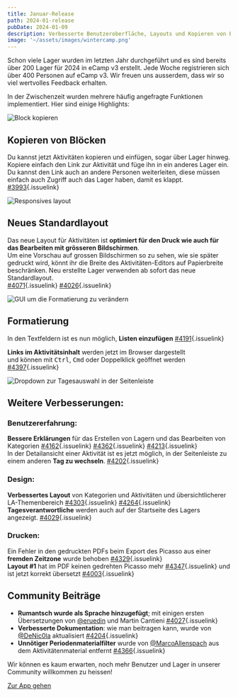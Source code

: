 ```yaml
---
title: Januar-Release
path: 2024-01-release
pubDate: 2024-01-09
description: Verbesserte Benutzeroberfläche, Layouts und Kopieren von Blöcken
image: '~/assets/images/wintercamp.png'
---
```


Schon viele Lager wurden im letzten Jahr durchgeführt und es sind bereits über 200 Lager für 2024 in eCamp v3 erstellt. Jede Woche registrieren sich über 400 Personen auf eCamp v3. Wir freuen uns ausserdem, dass wir so viel wertvolles Feedback erhalten.

In der Zwischenzeit wurden mehrere häufig angefragte Funktionen implementiert. Hier sind einige Highlights:

<div class="simple-columns bg-slate-100">

![Block kopieren](~/assets/images/paste-activity.webp)

<div>

## Kopieren von Blöcken
Du kannst jetzt Aktivitäten kopieren und einfügen, sogar über Lager hinweg. Kopiere einfach den Link zur Aktivität und füge ihn in ein anderes Lager ein. Du kannst den Link auch an andere Personen weiterleiten, diese müssen einfach auch Zugriff auch das Lager haben, damit es klappt.<br/>
[#3993](https://github.com/ecamp/ecamp3/pull/3993){.issuelink}

</div>
</div>

<div class="simple-columns">

![Responsives layout](/responsivelayout.webp)

<div>

## Neues Standardlayout
Das neue Layout für Aktivitäten ist **optimiert für den Druck wie auch für das Bearbeiten mit grösseren Bildschirmen**.<br/>
Um eine Vorschau auf grossen Bildschirmen so zu sehen, wie sie später gedruckt wird, könnt ihr die Breite des Aktivitäten-Editors auf Papierbreite beschränken. Neu erstellte Lager verwenden ab sofort das neue Standardlayout.<br/>
[#4071](https://github.com/ecamp/ecamp3/pull/4071){.issuelink} [#4026](https://github.com/ecamp/ecamp3/pull/4026){.issuelink}

</div>
</div>

<div class="simple-columns bg-slate-100">

![GUI um die Formatierung zu verändern](~/assets/images/formattierung.png)

<div>

## Formatierung
In den Textfeldern ist es nun möglich, **Listen einzufügen** [#4191](https://github.com/ecamp/ecamp3/pull/4191){.issuelink}

**Links im Aktivitätsinhalt** werden jetzt im Browser dargestellt<br/> und können mit <kbd>Ctrl</kbd>, <kbd>Cmd</kbd> oder Doppelklick geöffnet werden [#4397](https://github.com/ecamp/ecamp3/pull/4397){.issuelink}

</div>
</div>

<div class="simple-columns">

![Dropdown zur Tagesauswahl in der Seitenleiste](~/assets/images/day-overview-day-switching.webp) 

<div>

## Weitere Verbesserungen:

### Benutzererfahrung:
**Bessere Erklärungen** für das Erstellen von Lagern und das Bearbeiten von Kategorien [#4162](https://github.com/ecamp/ecamp3/pull/4162){.issuelink} [#4362](https://github.com/ecamp/ecamp3/pull/4362){.issuelink} [#4213](https://github.com/ecamp/ecamp3/pull/4213){.issuelink}<br>
In der Detailansicht einer Aktivität ist es jetzt möglich, in der Seitenleiste zu einem anderen **Tag zu wechseln**. [#4202](https://github.com/ecamp/ecamp3/pull/4202){.issuelink}

### Design:
**Verbessertes Layout** von Kategorien und Aktivitäten und übersichtlicherer LA-Themenbereich [#4303](https://github.com/ecamp/ecamp3/pull/4303){.issuelink} [#4264](https://github.com/ecamp/ecamp3/pull/4264){.issuelink}<br>
**Tagesverantwortliche** werden auch auf der Startseite des Lagers angezeigt. [#4029](https://github.com/ecamp/ecamp3/pull/4029){.issuelink}

### Drucken:
Ein Fehler in den gedruckten PDFs beim Export des Picasso aus einer **fremden Zeitzone** wurde behoben [#4329](https://github.com/ecamp/ecamp3/pull/4329){.issuelink}<br>
**Layout #1** hat im PDF keinen gedrehten Picasso mehr [#4347](https://github.com/ecamp/ecamp3/pull/4347){.issuelink} und ist jetzt korrekt übersetzt [#4003](https://github.com/ecamp/ecamp3/pull/4003){.issuelink}

</div>
</div>

## Community Beiträge

- **Rumantsch wurde als Sprache hinzugefügt**; mit einigen ersten Übersetzungen von [@eruedin](https://github.com/eruedin) und Martin Cantieni [#4027](https://github.com/ecamp/ecamp3/pull/4027){.issuelink}
- **Verbesserte Dokumentation**: wie man beitragen kann, wurde von [@DeNic0la](https://github.com/DeNic0la) aktualisiert [#4204](https://github.com/ecamp/ecamp3/pull/4204){.issuelink}
- **Unnötiger Periodenmaterialfilter** wurde von [@MarcoAllenspach](https://github.com/MarcoAllenspach) aus dem Aktivitätenmaterial entfernt [#4366](https://github.com/ecamp/ecamp3/pull/4366){.issuelink}

Wir können es kaum erwarten, noch mehr Benutzer und Lager in unserer Community willkommen zu heissen!

<a class="btn secondary mr-4 mb-4" href="https://app.ecamp3.ch" target="_blank">Zur App gehen</a>
